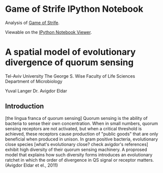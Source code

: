 Game of Strife IPython Notebook
===============================

Analysis of [Game of Strife].

Viewable on the [IPython Notebook Viewer].

[Game of Strife]:https://gitlab.com/yuvallanger/strife-golang
[IPython Notebook Viewer]:http://nbviewer.ipython.org/urls/gitlab.com/yuvallanger/strife-notebook/raw/master/strife.ipynb
A spatial model of evolutionary divergence of quorum sensing
============================================================

Tel-Aviv University
The George S. Wise Faculty of Life Sciences
Department of Microbiology

Yuval Langer
Dr. Avigdor Eldar

Introduction
------------

[the lingua franca of quorum sensing]
Quorum sensing is the ability of bacteria to sense their own concentration. When in small numbers, quorum sensing receptors are not activated, but when a critical threshold is achieved, these receptors cause production of "public goods" that are only beneficial when produced in unison. In gram positive bacteria, evolutionary close species [what's evolutionary close? check avigdor's references] exhibit high diversity of their quorum sensing machinery. A proprosed model that explains how such diversity forms introduces an evolutionary ratchet in which the order of divergence in QS signal or receptor matters. (Avigdor Eldar et el., 2011)

